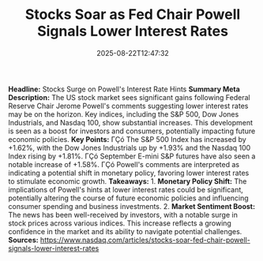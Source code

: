 ﻿---
title: "Stocks Soar as Fed Chair Powell Signals Lower Interest Rates"
date: "2025-08-22T12:47:32"
category: "Markets"
summary: ""
slug: "stocks soar as fed chair powell signals lower interest rates"
source_urls:
  - "https://www.nasdaq.com/articles/stocks-soar-fed-chair-powell-signals-lower-interest-rates"
seo:
  title: "Stocks Soar as Fed Chair Powell Signals Lower Interest Rates | Hash n Hedge"
  description: ""
  keywords: ["news", "markets", "brief"]
---
**Headline:** Stocks Surge on Powell's Interest Rate Hints  **Summary Meta Description:** The US stock market sees significant gains following Federal Reserve Chair Jerome Powell's comments suggesting lower interest rates may be on the horizon. Key indices, including the S&P 500, Dow Jones Industrials, and Nasdaq 100, show substantial increases. This development is seen as a boost for investors and consumers, potentially impacting future economic policies.  **Key Points:**  ΓÇó The S&P 500 Index has increased by +1.62%, with the Dow Jones Industrials up by +1.93% and the Nasdaq 100 Index rising by +1.81%. ΓÇó September E-mini S&P futures have also seen a notable increase of +1.58%. ΓÇó Powell's comments are interpreted as indicating a potential shift in monetary policy, favoring lower interest rates to stimulate economic growth.  **Takeaways:**  1. **Monetary Policy Shift:** The implications of Powell's hints at lower interest rates could be significant, potentially altering the course of future economic policies and influencing consumer spending and business investments. 2. **Market Sentiment Boost:** The news has been well-received by investors, with a notable surge in stock prices across various indices. This increase reflects a growing confidence in the market and its ability to navigate potential challenges.  **Sources:** https://www.nasdaq.com/articles/stocks-soar-fed-chair-powell-signals-lower-interest-rates 
